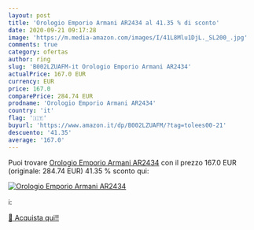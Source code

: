 ```yaml
---
layout: post
title: 'Orologio Emporio Armani AR2434 al 41.35 % di sconto'
date: 2020-09-21 09:17:28
image: 'https://m.media-amazon.com/images/I/41L8Mlu1DjL._SL200_.jpg'
comments: true
category: ofertas
author: ring
slug: 'B002LZUAFM-it Orologio Emporio Armani AR2434'
actualPrice: 167.0 EUR
currency: EUR
price: 167.0
comparePrice: 284.74 EUR
prodname: 'Orologio Emporio Armani AR2434'
country: 'it'
flag: '🇮🇹'
buyurl: 'https://www.amazon.it/dp/B002LZUAFM/?tag=tolees00-21'
descuento: '41.35'
average: '167.0'
---
```


Puoi trovare [Orologio Emporio Armani AR2434](https://www.amazon.it/dp/B002LZUAFM/?tag=tolees00-21) con il prezzo 167.0 EUR (originale: 284.74 EUR) 41.35 % sconto qui:

[![Orologio Emporio Armani AR2434](https://m.media-amazon.com/images/I/41L8Mlu1DjL._SL200_.jpg)](https://www.amazon.it/dp/B002LZUAFM/?tag=tolees00-21)

ℹ️:


[🛒 Acquista qui!!](https://www.amazon.it/dp/B002LZUAFM/?tag=tolees00-21)
